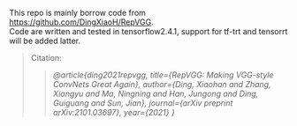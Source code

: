 This repo is mainly borrow code from https://github.com/DingXiaoH/RepVGG.  
Code are written and tested in tensorflow2.4.1, support for tf-trt and tensorrt will be added latter.  

> Citation:
>
>> <cite>@article{ding2021repvgg,
title={RepVGG: Making VGG-style ConvNets Great Again},
author={Ding, Xiaohan and Zhang, Xiangyu and Ma, Ningning and Han, Jungong and Ding, Guiguang and Sun, Jian},
journal={arXiv preprint arXiv:2101.03697},
year={2021}
}<cite>